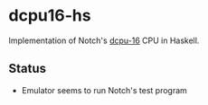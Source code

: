 dcpu16-hs
=========

Implementation of Notch's [dcpu-16] CPU in Haskell.

[dcpu-16]: http://0x10c.com/doc/dcpu-16.txt

Status
------

- Emulator seems to run Notch's test program
